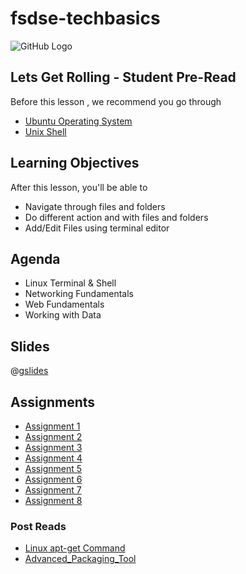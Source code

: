 # fsdse-techbasics

![GitHub Logo](https://s3.ap-south-1.amazonaws.com/greyatom-social/logo.png)

## Lets Get Rolling - Student Pre-Read
Before this lesson , we recommend you go through
* [Ubuntu Operating System](https://en.wikipedia.org/wiki/Ubuntu_(operating_system))
* [Unix Shell](https://en.wikipedia.org/wiki/Unix_shell)

## Learning Objectives

After this lesson, you'll be able to
* Navigate through files and folders
* Do different action and with files and folders
* Add/Edit Files using terminal editor

## Agenda

* Linux Terminal & Shell
* Networking Fundamentals
* Web Fundamentals
* Working with Data

## Slides
@[gslides](1DIhFJsiToKe8ahBKa4DN8XyGvsj3qAg4_V_kfT2G6DA)

## Assignments
* [Assignment 1](https://github.com/commit-live-students/fsdse-techbasics-assignment-1)
* [Assignment 2](https://github.com/commit-live-students/fsdse-techbasics-assignment-2)
* [Assignment 3](https://github.com/commit-live-students/fsdse-techbasics-assignment-3)
* [Assignment 4](https://github.com/commit-live-students/fsdse-techbasics-assignment-4)
* [Assignment 5](https://github.com/commit-live-students/fsdse-techbasics-assignment-5)
* [Assignment 6](https://github.com/commit-live-students/fsdse-techbasics-assignment-6)
* [Assignment 7](https://github.com/commit-live-students/fsdse-techbasics-assignment-7)
* [Assignment 8](https://github.com/commit-live-students/fsdse-techbasics-assignment-8)

### Post Reads
* [Linux apt-get Command](https://www.computerhope.com/unix/apt-get.htm)
* [Advanced_Packaging_Tool](https://en.wikipedia.org/wiki/Advanced_Packaging_Tool)

